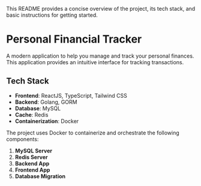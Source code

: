 This README provides a concise overview of the project, its tech stack, and basic instructions for getting started. 

# Personal Financial Tracker

A modern application to help you manage and track your personal finances. This application provides an intuitive interface for tracking transactions.

## Tech Stack

- **Frontend**: ReactJS, TypeScript, Tailwind CSS
- **Backend**: Golang, GORM
- **Database**: MySQL
- **Cache**: Redis
- **Containerization**: Docker

The project uses Docker to containerize and orchestrate the following components:

1. **MySQL Server**
2. **Redis Server**
3. **Backend App**
4. **Frontend App**
5. **Database Migration**
